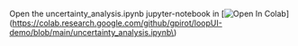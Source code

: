 Open the uncertainty_analysis.ipynb jupyter-notebook in 
[![Open In Colab](https://colab.research.google.com/assets/colab-badge.svg)](https://colab.research.google.com/github/gpirot/loopUI-demo/blob/main/uncertainty_analysis.ipynb\)
